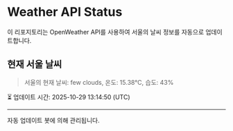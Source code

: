 
# Weather API Status

이 리포지토리는 OpenWeather API를 사용하여 서울의 날씨 정보를 자동으로 업데이트합니다.

## 현재 서울 날씨
> 서울의 현재 날씨: few clouds, 온도: 15.38°C, 습도: 43%

⏳ 업데이트 시간: 2025-10-29 13:14:50 (UTC)

---
자동 업데이트 봇에 의해 관리됩니다.
